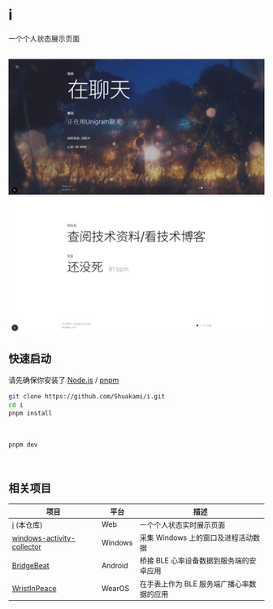   
  # i

  一个个人状态展示页面

  <br />
  
  <img src="./image/image_0.png" alt="UI Showcase"/>

  <img src="./image/image.png" alt="UI Showcase"/>

  <br />

  ## 快速启动

  请先确保你安装了   [Node.js](https://nodejs.org/en/download/) / [pnpm](https://pnpm.io/installation)



  ```bash
  git clone https://github.com/Shuakami/i.git
  cd i
  pnpm install
  ```

  <br />

  ```bash
  pnpm dev
  ```

  <br />

  ## 相关项目

| 项目 | 平台 | 描述 |
|---|---|---|
| [i](https://github.com/shuakami/i) (本仓库) | Web | 一个个人状态实时展示页面 |
| [windows-activity-collector](https://github.com/shuakami/windows-activity-collector) | Windows | 采集 Windows 上的窗口及进程活动数据 |
| [BridgeBeat](https://github.com/shuakami/BridgeBeat) | Android | 桥接 BLE 心率设备数据到服务端的安卓应用 |
| [WristInPeace](https://github.com/shuakami/WristInPeace) | WearOS | 在手表上作为 BLE 服务端广播心率数据的应用 |



  